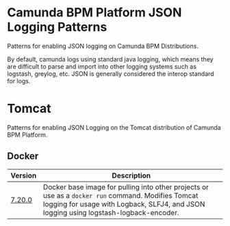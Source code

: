 # Camunda BPM Platform JSON Logging Patterns

Patterns for enabling JSON logging on Camunda BPM Distributions.

By default, camunda logs using standard java logging, which means they are difficult to parse and import into other logging systems such as logstash, greylog, etc.  JSON is generally considered the interop standard for logs.

# Tomcat

Patterns for enabling JSON Logging on the Tomcat distribution of Camunda BPM Platform.

## Docker

| Version                        | Description |
|--------------------------------| ----------- |
| [7.20.0](./tomcat/7.9.0/docker) | Docker base image for pulling into other projects or use as a `docker run` command.  Modifies Tomcat logging for usage with Logback, SLFJ4, and JSON logging using logstash-logback-encoder.
